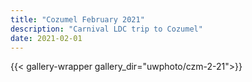 ```yaml
---
title: "Cozumel February 2021"
description: "Carnival LDC trip to Cozumel"
date: 2021-02-01
---
```

{{< gallery-wrapper gallery_dir="uwphoto/czm-2-21">}}